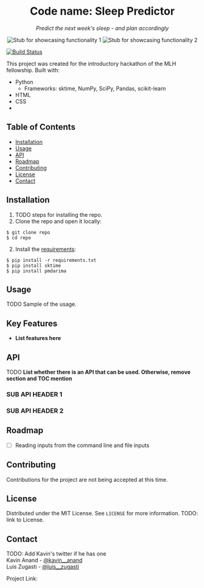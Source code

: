 <h1 align="center">
	<strong>Code name:</strong> Sleep Predictor
</h1>
<article>
  <p align="center">
    <em>Predict the next week's sleep - and plan accordingly</em>
  </p>
    
  <div align="center">
    <img src="" alt="Stub for showcasing functionality 1"/>
    <img src="" alt="Stub for showcasing functionality 2"/>
  </div>
</article>

[![Build Status](https://travis-ci.com/luiszugasti/MLHFellowshipWarmup.svg?branch=master)](https://travis-ci.com/luiszugasti/MLHFellowshipWarmup)
  
This project was created for the introductory hackathon of the MLH fellowship. Built with:
 - Python
    - Frameworks: sktime, NumPy, SciPy, Pandas, scikit-learn
 - HTML
 - CSS
 - 

## Table of Contents


  - [Installation](#installation)
  - [Usage](#usage)
  - [API](#api)
  - [Roadmap](#roadmap)
  - [Contributing](#contributing)
  - [License](#license)
  - [Contact](#contact)


## Installation 

1. TODO steps for installing the repo.
2. Clone the repo and open it locally:
```
$ git clone repo
$ cd repo
```

2. Install the [requirements]():
```
$ pip install -r requirements.txt
$ pip install sktime
$ pip install pmdarima
```

## Usage

TODO Sample of the usage.

## Key Features

- **List features here**

## API

TODO **List whether there is an API that can be used. Otherwise, remove section and TOC mention**

### SUB API HEADER 1

### SUB API HEADER 2

## Roadmap

- [ ] Reading inputs from the command line and file inputs

## Contributing

Contributions for the project are not being accepted at this time.

## License

Distributed under the MIT License. See `LICENSE` for more information.
TODO: link to License.

## Contact

TODO: Add Kavin's twitter if he has one  
Kavin Anand - [@kavin\_\_anand](https://twitter.com/kavin_anand)  
Luis Zugasti - [@luis\_\_zugasti](https://twitter.com/luis__zugasti)

Project Link: []()
